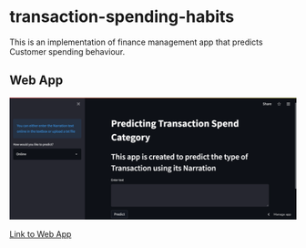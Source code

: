 # transaction-spending-habits
This is an implementation of finance management app that predicts Customer spending behaviour.

## Web App
![image](Streamlit_.png)

[Link to Web App](https://share.streamlit.io/nnitiwe-dev/transaction-spending-habits/main/app.py)


